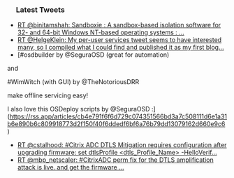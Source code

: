 <h3><a href="https://twitter.com/endi24"><img height=16 src="https://upload.wikimedia.org/wikipedia/sco/9/9f/Twitter_bird_logo_2012.svg"></a> Latest Tweets</h3>

<!-- BLOG-POST-LIST:START -->
- [RT @binitamshah: Sandboxie : A sandbox-based isolation software for 32- and 64-bit Windows NT-based operating systems : …](https://rss.app/articles/cb4e791f6f6d729c074351566bd3a7c508111d6e1a31b6e890b6c809918773d2f150f40f6ddedf60fbab6a7cd917099367d06de3c2)
- [RT @HelgeKlein: My per-user services tweet seems to have interested many, so I compiled what I could find and published it as my first blog…](https://rss.app/articles/cb4e791f6f6d729c074351566bd3a7c508111d6e1a31b6e890b6c809918773d2f150f40f6ddedf6ff7a46979dc110f9060dc6be6c5)
- [#osdbuilder by @SeguraOSD (great for automation) 


and 

#WimWitch (with GUI) by @TheNotoriousDRR 


make offline servicing easy!

I also love this OSDeploy scripts by @SeguraOSD :](https://rss.app/articles/cb4e791f6f6d729c074351566bd3a7c508111d6e1a31b6e890b6c809918773d2f150f40f6ddedf6bf6a76b79dd13079162d660e9c6)
- [RT @cstalhood: #Citrix ADC DTLS Mitigation requires configuration after upgrading firmware: set dtlsProfile <dtls_Profile_Name> -HelloVerif…](https://rss.app/articles/cb4e791f6f6d729c074351566bd3a7c508111d6e1a31b6e890b6c809918773d2f150f40f6ddedf6af0aa6974d716089168d661e7cb)
- [RT @mbp_netscaler: #CitrixADC perm fix for the DTLS amplification attack is live.
 and get the firmware …](https://rss.app/articles/cb4e791f6f6d729c074351566bd3a7c508111d6e1a31b6e890b6c809918773d2f150f40f6ddedf69faa1687adb130c9761d169e5c6)
<!-- BLOG-POST-LIST:END -->
